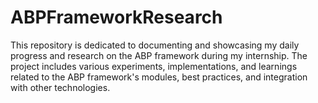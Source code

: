 # ABPFrameworkResearch
This repository is dedicated to documenting and showcasing my daily progress and research on the ABP framework during my internship. The project includes various experiments, implementations, and learnings related to the ABP framework's modules, best practices, and integration with other technologies.
